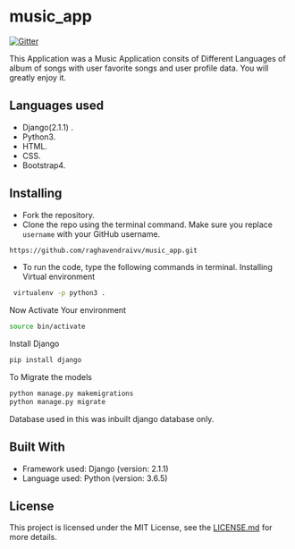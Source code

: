 # music_app
[![Gitter](https://gitter.im/music_app/contributers)](https://gitter.im/music_app/contributers)

This Application was a Music Application consits of Different Languages of album of songs with user favorite songs and user profile data. You will greatly enjoy it.

## Languages used 

- Django(2.1.1) .
- Python3.
- HTML.
- CSS.
- Bootstrap4.

## Installing
 
- Fork the repository. 
- Clone the repo using the terminal command. Make sure you replace `username` with your GitHub username.
```bash
https://github.com/raghavendraivv/music_app.git 
```
- To run the code, type the following commands in terminal.
Installing Virtual environment
```bash
 virtualenv -p python3 .
```
Now Activate Your environment
```bash
source bin/activate
```
Install Django
```bash 
pip install django
```
To Migrate the models
 ```bash
 python manage.py makemigrations
 python manage.py migrate
 ```
 Database used in this was inbuilt django database only.

## Built With
- Framework used: Django (version: 2.1.1)
- Language used: Python (version: 3.6.5)
 
 
## License
This project is licensed under the MIT License, see the [LICENSE.md](https://github.com/raghavendraivv/music_app/blob/master/LICENSE) for more details.
    

